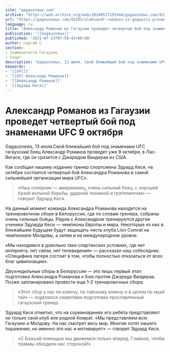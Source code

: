 ```yaml
---
site: "gagauznews.com"
archive: "https://web.archive.org/web/20240527155344/gagauznews.com/93295/aleksandr-romanov-iz-gagauzii-provedet-chetvertyj-boj-pod-znamenami-ufc-9-oktyabrya.html"
url: "https://gagauznews.com/93295/aleksandr-romanov-iz-gagauzii-provedet-chetvertyj-boj-pod-znamenami-ufc-9-oktyabrya.html"
language: ru
title: "Александр Романов из Гагаузии проведет четвертый бой под знаменами UFC 9 октября"
publication: '[[Gagauznews]]'
published: '2021-07-13T07:59:43+00:00'
author: Сергей С.
section:
- Знаменитости Гагаузии
- Спорт
description: "Gagauznews, 13 июля. Свой ближайший бой под знаменами UFC гагаузский боец Александр Романов проведет уже 9 октября, в Лас-Вегасе, где он сразится с Джаредом Вандераа из США. Как сообщил нашему изданию тренер спортсмена Эдуард Кеся, «в октябре состоится четвертый бой Александра Романова в самой сильнейшей организации мира UFC». «Наш соперник — американец, очень сильный боец, с хорошей базой вольной борьбы, ударной техникой и грэпплингом» — говорит Эдуард Кеся. На данный момент команда Александра Романова находится на тренировочном сборе в Белоруссии, где по словам тренера, собраны очень сильные бойцы. Рядом с Александром тренируются другие ученики Эдуарда Кеси — чемпионы Европы и […]"
keywords:
- '[[UFC]]'
- '[[UFC Александр Романов]]'
- '[[Александр Романов]]'
- '[[Эдуард Кеся]]'
---
```


# Александр Романов из Гагаузии проведет четвертый бой под знаменами UFC 9 октября

Gagauznews, 13 июля.Свой ближайший бой под знаменами UFC гагаузский боец Александр Романов проведет уже 9 октября, в Лас-Вегасе, где он сразится с Джаредом Вандераа из США.

Как сообщил нашему изданию тренер спортсмена Эдуард Кеся, «в октябре состоится четвертый бой Александра Романова в самой сильнейшей организации мира UFC».

> «Наш соперник — американец, очень сильный боец, с хорошей базой вольной борьбы, ударной техникой и грэпплингом» — говорит Эдуард Кеся.

На данный момент команда Александра Романова находится на тренировочном сборе в Белоруссии, где по словам тренера, собраны очень сильные бойцы. Рядом с Александром тренируются другие ученики Эдуарда Кеси — чемпионы Европы и мира. Некоторые из них в ближайшем будущем будут защищать честь клуба Lion Comrat на чемпионате Молдовы, а затем и на международном уровне.

«Мы находимся в довольно таки спартанских условиях, где нет интернета, нет связи, нет телевидения» — рассказал наш собеседник. «Специфика лагеря состоит в том, чтобы полностью отказаться от всех благ цивилизации».

Двухнедельные сборы в Белоруссии — это лишь первый этап подготовки Александра Романова к бою против Джареда Вандераа. Позже запланировано провести еще 1-2 тренировочных сбора.

> «Этот сбор у нас по клинчу, по тайскому клинчу и в целом по муай тай» — поделился секретами подготовки прославленный гагаузский тренер.

Эдуард Кеся отметил, что на соревнованиях его ребята представляют не только свой клуб или родной Комрат. «Мы представляем всю Гагаузию и Молдову. На нас смотрит весь мир. Многие хотят нашего поражения, но именно это нас и мотивирует» — говорит Эдуард Кеся.

> «С Божьей помощью мы движемся только вперед. Главное, чтобы травмы обходили нас стороной!»